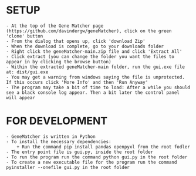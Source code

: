 # SETUP

    - At the top of the Gene Matcher page (https://github.com/davindergw/geneMatcher), click on the green 'clone' button
    - From the dialog that opens up, click 'download Zip'
    - When the download is complete, go to your downloads folder
    - Right click the geneMatcher-main.zip file and click 'Extract All'
    - Click extract (you can change the folder you want the files to appear in by clicking the browse button)
    - Within the extracted geneMatcher-main folder, run the gui.exe file at: dist/gui.exe
    - You may get a warning from windows saying the file is unprotected. If this occurs click 'More Info' and then 'Run Anyway'
    - The program may take a bit of time to load: After a while you should see a black console log appear. Then a bit later the control panel will appear

# FOR DEVELOPMENT

    - GeneMatcher is written in Python
    - To install the necessary dependencies:
        + Run the command pip install pandas openpyxl from the root fodler
    - The entry point file is gui.py, inside the root folder
    - To run the program run the command python gui.py in the root folder
    - To create a new executable file for the program run the command pyinstaller --onefile gui.py in the root folder


